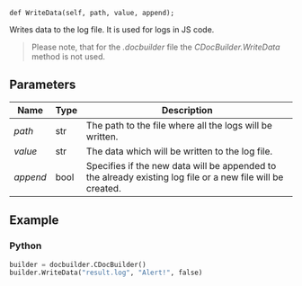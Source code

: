 `def WriteData(self, path, value, append);`

Writes data to the log file. It is used for logs in JS code.

> Please note, that for the *.docbuilder* file the *CDocBuilder.WriteData* method is not used.

## Parameters

| Name     | Type | Description                                                                                                |
| -------- | ---- | ---------------------------------------------------------------------------------------------------------- |
| *path*   | str  | The path to the file where all the logs will be written.                                                   |
| *value*  | str  | The data which will be written to the log file.                                                            |
| *append* | bool | Specifies if the new data will be appended to the already existing log file or a new file will be created. |

## Example

### Python

``` py
builder = docbuilder.CDocBuilder()
builder.WriteData("result.log", "Alert!", false)
```
